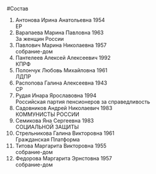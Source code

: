 #Состав
1. Антонова Ирина Анатольевна 1954   
    ЕР
2. Варапаева Марина Павловна 1963   
    За женщин России
3. Павлович Марина Николаевна 1957   
    собрание-дом
4. Пантелеев Алексей Алексеевич 1992   
    КПРФ
5. Полончук Любовь Михайловна 1961   
    ЛДПР
6. Распопова Галина Алексеевна 1943   
    СР
7. Рудая Инара Ярославовна 1994   
    Российская партия пенсионеров за справедливость
8. Садовников Андрей Николаевич 1983   
    КОММУНИСТЫ РОССИИ
9. Семикова Яна Сергеевна 1983   
    СОЦИАЛЬНОЙ ЗАЩИТЫ
10. Стрельникова Галина Викторовна 1961   
    Гражданская Платформа
11. Титова Маргарита Викторовна 1955   
    собрание-дом
12. Федорова Маргарита Эрнстовна 1957   
    собрание-дом
